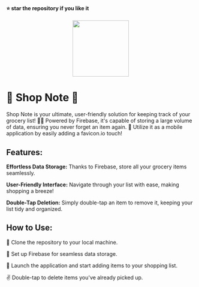 #### ⭐ star the repository if you like it

<div align="center">
  <img src="https://github.com/kanugurajesh/Shop-Note/assets/120458029/fb76ffe0-8e8d-4ca4-a20b-fdc59bb6a5be" alt="" width=150 height=150>
</div>

# 🛒 Shop Note 📝
Shop Note is your ultimate, user-friendly solution for keeping track of your grocery list! 🍎🥦 Powered by Firebase, it's capable of storing a large volume of data, ensuring you never forget an item again. 📲 Utilize it as a mobile application by easily adding a favicon.io touch!

## Features:
<b>Effortless Data Storage:</b> Thanks to Firebase, store all your grocery items seamlessly.

<b>User-Friendly Interface:</b> Navigate through your list with ease, making shopping a breeze!

<b>Double-Tap Deletion:</b> Simply double-tap an item to remove it, keeping your list tidy and organized.

## How to Use:
📲 Clone the repository to your local machine.

🔧 Set up Firebase for seamless data storage.

🚀 Launch the application and start adding items to your shopping list.

✌️ Double-tap to delete items you've already picked up.
